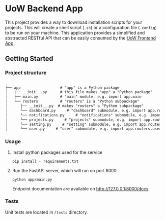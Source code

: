 # UoW Backend App

This project provides a way to download installation scripts for your projects. This will create a shell script (`.sh`) or a configuration file (`.config`) to be run on your machine.
This application provides a simplified and abstracted RESTful API that can be easily consumed by the [UoW Frontend App](https://dev.azure.com/k-space/uow/_git/uow-frontend-app).

## Getting Started

### Project structure

```markdown
.
├── app                  # "app" is a Python package
│   ├── __init__.py      # this file makes "app" a "Python package"
│   ├── main.py          # "main" module, e.g. import app.main
│   └── routers          # "routers" is a "Python subpackage"
│      ├── __init__.py  # makes "routers" a "Python subpackage"
│      └── dashboard.py     # "dashboard" submodule, e.g. import app.routers.dashboard
│      └── notifications.py     # "notifications" submodule, e.g. import app.routers.notifications
│      └── projects.py     # "projects" submodule, e.g. import app.routers.projects
│      └── setting.py     # "setting" submodule, e.g. import app.routers.setting
│      └── user.py     # "user" submodule, e.g. import app.routers.user
```

### Usage

1. Install python packages used for the service
    ```console
   pip install - requirements.txt
    ```
2. Run the FastAPI server, which will run on port 8000
    ```console
   python app/main.py
    ```
   Endpoint documentation are available on http://127.0.0.1:8000/docs

### Tests

Unit tests are located in `/tests` directory.
